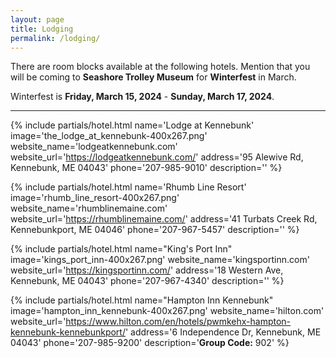 ```yaml
---
layout: page
title: Lodging
permalink: /lodging/
---
```


There are room blocks available at the following hotels. Mention that you will be coming to **Seashore Trolley Museum** for **Winterfest** in March.

Winterfest is **Friday, March 15, 2024** - **Sunday, March 17, 2024**.

***

{% include partials/hotel.html
  name='Lodge at Kennebunk'
  image='the_lodge_at_kennebunk-400x267.png'
  website_name='lodgeatkennebunk.com'
  website_url='https://lodgeatkennebunk.com/'
  address='95 Alewive Rd, Kennebunk, ME 04043'
  phone='207-985-9010'
  description=''
%}

{% include partials/hotel.html
  name='Rhumb Line Resort'
  image='rhumb_line_resort-400x267.png'
  website_name='rhumblinemaine.com'
  website_url='https://rhumblinemaine.com/'
  address='41 Turbats Creek Rd, Kennebunkport, ME 04046'
  phone='207-967-5457'
  description=''
%}

{% include partials/hotel.html
  name="King's Port Inn"
  image='kings_port_inn-400x267.png'
  website_name='kingsportinn.com'
  website_url='https://kingsportinn.com/'
  address='18 Western Ave, Kennebunk, ME 04043'
  phone='207-967-4340'
  description=''
%}

{% include partials/hotel.html
  name="Hampton Inn Kennebunk"
  image='hampton_inn_kennebunk-400x267.png'
  website_name='hilton.com'
  website_url='https://www.hilton.com/en/hotels/pwmkehx-hampton-kennebunk-kennebunkport/'
  address='6 Independence Dr, Kennebunk, ME 04043'
  phone='207-985-9200'
  description='<strong>Group Code:</strong> 902'
%}




